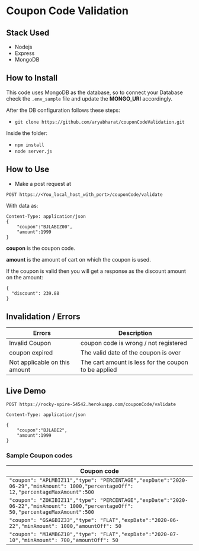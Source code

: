# Coupon Code Validation

## Stack Used
- Nodejs
- Express
- MongoDB

## How to Install

This code uses MongoDB as the database, so to connect your Database check the `.env_sample` file and update the **MONGO_URI** accordingly.

After the DB configuration follows these steps:

- `git clone https://github.com/aryabharat/couponCodeValidation.git`

Inside the folder:

- `npm install`
- `node server.js` 

## How to Use

- Make a post request at 

`POST https://<You_local_host_with_port>/couponCode/validate`

With data as:
```
Content-Type: application/json
{
    "coupon":"BJLABIZ00",
    "amount":1999
}
```
**coupon** is the coupon code.

**amount** is the amount of cart on which the coupon is used.

If the coupon is valid then you will get a response as the discount amount on the amount:
```
{
  "discount": 239.88
}
```
## Invalidation / Errors

| Errors      | Description |
| ----------- | ----------- |
| Invalid Coupon      | coupon code is wrong / not registered        |
| coupon expired   | The valid date of the coupon is over        |
| Not applicable on this amount   | The cart amount is less for the coupon to be applied        |


## Live Demo
```
POST https://rocky-spire-54542.herokuapp.com/couponCode/validate

Content-Type: application/json

{
    "coupon":"BJLABI2",
    "amount":1999
}
```
### Sample Coupon codes

| Coupon code |
| ----------- |
| `"coupon": "APLMBIZ11","type": "PERCENTAGE","expDate":"2020-06-29","minAmount": 1000,"percentageOff": 12,"percentageMaxAmount":500` | 
| `"coupon": "ZOKIBIZ11","type": "PERCENTAGE","expDate":"2020-06-22","minAmount": 1000,"percentageOff": 50,"percentageMaxAmount":500` |
|  `"coupon": "GSAGBIZ33","type": "FLAT","expDate":"2020-06-22","minAmount": 1000,"amountOff": 50`|
| `"coupon": "MJAMBGZ10","type": "FLAT","expDate":"2020-07-10","minAmount": 700,"amountOff": 50` |





